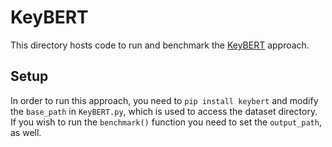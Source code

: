 # KeyBERT

This directory hosts code to run and benchmark the [KeyBERT](https://github.com/MaartenGr/KeyBERT) approach.

## Setup
In order to run this approach, you need to `pip install keybert` and modify the `base_path` in `KeyBERT.py`, which is used to access the dataset directory.  
If you wish to run the `benchmark()` function you need to set the `output_path`, as well.  